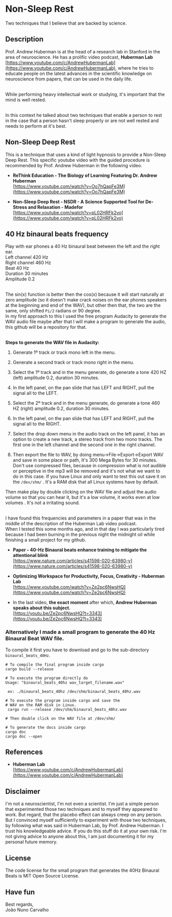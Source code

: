 # Non-Sleep Rest
Two techniques that I believe that are backed by science.

## Description

Prof. Andrew Huberman is at the head of a research lab in Stanford in the area of neuroscience. He has a prolific video podcast, **Huberman Lab** [https://www.youtube.com/c/AndrewHubermanLab](https://www.youtube.com/c/AndrewHubermanLab), where he tries to educate people on the latest advances in the scientific knowledge on neuroscience from papers, that can be used in the daily life. <br>
<br>

While performing heavy intellectual work or studying, it's important that the mind is well rested. <br>
<br>

In this context he talked about two techniques that enable a person to rest in the case that a person hasn't sleep properly or are not well rested and needs to perform at it's best. <br>


## Non-Sleep Deep Rest

This is a technique that uses a kind of light hypnosis to provide a Non-Sleep Deep Rest. This specific youtube video with the guided procedure is recommended by Prof. Andrew Huberman in the following video. <br>

* **ReThink Education - The Biology of Learning Featuring Dr. Andrew Huberman** <br>
  [https://www.youtube.com/watch?v=Oo7hQapFe3M](https://www.youtube.com/watch?v=Oo7hQapFe3M)

* **Non-Sleep Deep Rest - NSDR - A Science Supported Tool for De-Stress and Relaxation - Madefor** <br>
  [https://www.youtube.com/watch?v=pL02HRFk2vo](https://www.youtube.com/watch?v=pL02HRFk2vo)


## 40 Hz binaural beats frequency

Play with ear phones a 40 Hz binaural beat between the left and the right ear. <br>
Left channel 420 Hz <br>
Right channel 460 Hz <br>
Beat 40 Hz <br>
Duration 30 minutes <br>
Amplitude 0.2 <br>
<br>

The sin(x) function is better then the cos(x) because it will start naturally at zero amplitude (so it doesn't make crack noises on the ear phones speakers at the beginning and end of the WAV), but other then that, the two are the same, only shifted ```Pi/2``` radians or 90 degree. <br>
In my first approach to this I used the free program Audacity to generate the WAV audio file maybe after that I will make a program to generate the audio, this github will be a repository for that. <br>
<br>

**Steps to generate the WAV file in Audacity:** <br>

1. Generate 1º track or track mono left in the menu.
2. Generate a second track or track mono right in the menu.
 
3. Select the 1º track and in the menu generate, do generate a tone 420 HZ (left) amplitude 0.2, duration 30 minutes.
4. In the left panel, on the pan slide that has LEFT and RIGHT, pull the signal all to the LEFT.
   
5. Select the 2º track and in the menu generate, do generate a tone 460 HZ (right) amplitude 0.2, duration 30 minutes.
6. In the left panel, on the pan slide that has LEFT and RIGHT, pull the signal all to the RIGHT.
 
7. Select the drop down menu in the audio track on the left panel, it has an option to create a new track, a stereo track from two mono tracks. The first one in the left channel and the second one in the right channel.
 
8. Then export the file to WAV, by doing menu->File->Export->Export WAV and save in some place or path, It's 300 Mega Bytes for 30 minutes. Don't use compressed files, because in compression what is not audible or perceptive in the mp3 will be removed and it's not what we want to do in this case. If you have Linux and only want to test this out save it on the ```/dev/shm/``` . It's a RAM disk that all Linux systems have by default.

Then make play by double clicking on the WAV file and adjust the audio volume so that you can hear it, but it's a low volume, it works even at low volumes . It's not a irritating sound. <br>
<br>

I have found this frequencies and parameters in a paper that was in the middle of the description of the Huberman Lab video podcast. <br>
When I tested this some months ago, and in that day I was particularly tired because I had been burning in the previous night the midnight oil while finishing a small project for my github. <br>


* **Paper - 40-Hz Binaural beats enhance training to mitigate the attentional blink** <br>
  [https://www.nature.com/articles/s41598-020-63980-y](https://www.nature.com/articles/s41598-020-63980-y)

* **Optimizing Workspace for Productivity, Focus, Creativity - Huberman Lab** <br>
  [https://www.youtube.com/watch?v=Ze2pc6NwsHQ](https://www.youtube.com/watch?v=Ze2pc6NwsHQ)

* In the last video, **the exact moment** after which, **Andrew Huberman speaks about this subject.** <br>
  [https://youtu.be/Ze2pc6NwsHQ?t=3343](https://youtu.be/Ze2pc6NwsHQ?t=3343)


### Alternatively I made a small program to generate the 40 Hz Binaural Beat WAV file.

To compile it first you have to download and go to the sub-directory ```binaural_beats_40Hz```. <br>

```
# To compile the final program inside cargo
cargo build --release
 
# To execute the program directly do
Usage: "binaural_beats_40hz wav_target_filename.wav"

 ex: ./binaural_beats_40hz /dev/shm/binaural_beats_40hz.wav
 
# To execute the program inside cargo and save the
# WAV on the RAM disk in Linux. 
 cargo run --release /dev/shm/binaural_beats_40hz.wav
 
# Then double click on the WAV file at /dev/shm/  

# To generate the docs inside cargo
cargo doc
cargo doc --open
```


## References

* **Huberman Lab** <br>
  [https://www.youtube.com/c/AndrewHubermanLab](https://www.youtube.com/c/AndrewHubermanLab)


## Disclaimer

I'm not a neuroscientist, I'm not even a scientist. I'm just a simple person that experimented those two techniques and to myself they appeared to work. But regard, that the placebo effect can always creep on any person. But I convinced myself sufficiently to experiment with those two techniques, by following what was said in Huberman Lab, by Prof. Andrew Huberman. I trust his knowledgeable advice. If you do this stuff do it at your own risk. I'm not giving advice to anyone about this, I am just documenting it for my personal future memory.

## License
The code license for the small program that generates the 40Hz Binaural Beats is MIT Open Source License. 


## Have fun
Best regards, <br>
João Nuno Carvalho
